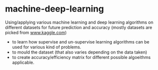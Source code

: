 # machine-deep-learning

Using/applying various machine learning and deep learning algorithms on different datasets for future prediction and accuracy (mostly datasets are picked from www.kaggle.com)

* to learn how supervise and un-supervise learning algorithms can be used for various kind of problems.
* to mould the dataset (that also varies depending on the data taken)
* to create accuracy/efficiency matrix for different possible algoeithms applicable.



